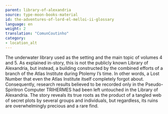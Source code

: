 ```yaml
---
parent: library-of-alexandria
source: type-moon-books-material
id: the-adventures-of-lord-el-melloi-ii-glossary
language: en
weight: 2
translation: "ComunCoutinho"
category:
- location_alt
---
```


The underwater library used as the setting and the main topic of volumes 4 and 5.
As explained in-story, this is not the publicly known Library of Alexandria, but instead, a building constructed by the combined efforts of a branch of the Atlas Institute during Ptolemy I’s time. In other words, a Lost Number that even the Atlas Institute itself completely forgot about.
Consequently, research results believed to be recorded only in the Pseudo-Spiritron Computer TRIHERMES had been left untouched in the Library of Alexandria.
The story reveals its true roots as the product of a tangled web of secret plots by several groups and individuals, but regardless, its ruins are overwhelmingly precious and a rare find.
